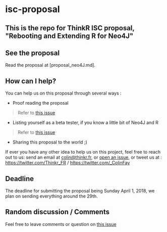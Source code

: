 # isc-proposal

## This is the repo for ThinkR ISC proposal, "Rebooting and Extending R for Neo4J" 

## See the proposal 

Read the proposal at [proposal_neo4J.md]. 

## How can I help?

You can help us on this proposal through several ways : 

+ Proof reading the proposal 

> Refer to [this issue](https://github.com/ThinkR-open/isc-proposal/issues/1)

+ Listing yourself as a beta tester, if you know a little bit of Neo4J and R 

> Refer to [this issue](https://github.com/ThinkR-open/isc-proposal/issues/2)

+ Sharing this proposal to the world ;) 

If ever you have any other idea to help us on this project, feel free to reach out to us: send an email at colin@thinkr.fr, or [open an issue](https://github.com/ThinkR-open/isc-proposal/issues/new), or tweet us at : https://twitter.com/Thinkr_FR / https://twitter.com/_ColinFay 

## Deadline 

The deadline for submitting the proposal being Sunday April 1, 2018, we plan on sending everything around the 29th. 

## Random discussion / Comments 

Feel free to leave comments or question on [this issue](https://github.com/ThinkR-open/isc-proposal/issues/3)
